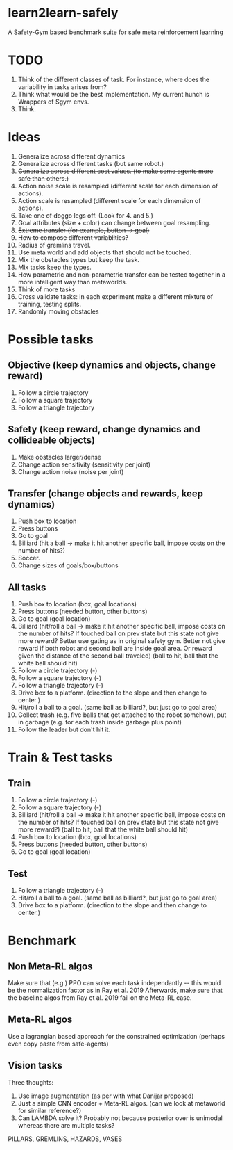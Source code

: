 # learn2learn-safely
A Safety-Gym based benchmark suite for safe meta reinforcement learning


# TODO 
1. Think of the different classes of task. For instance, where does the variability in tasks arises from?
2. Think what would be the best implementation. My current hunch is Wrappers of Sgym envs.
3. Think.

# Ideas
1. Generalize across different dynamics
2. Generalize across different tasks (but same robot.)
3. ~~Generalize across different cost values. (to make some agents more safe than others.)~~
4. Action noise scale is resampled (different scale for each dimension of actions).
5. Action scale is resampled (different scale for each dimension of actions).
6. ~~Take one of doggo legs off.~~ (Look for 4. and 5.)
7. Goal attributes (size + color) can change between goal resampling.
8. ~~Extreme transfer (for example, button -> goal)~~
9. ~~How to compose different variablities?~~
10. Radius of gremlins travel.
11. Use meta world and add objects that should not be touched. 
12. Mix the obstacles types but keep the task.
13. Mix tasks keep the types.
14. How parametric and non-parametric transfer can be tested together in a more intelligent way than metaworlds.
15. Think of more tasks
16. Cross validate tasks: in each experiment make a different mixture of training, testing splits.
17. Randomly moving obstacles 

# Possible tasks
## Objective (keep dynamics and objects, change reward)
1. Follow a circle trajectory
2. Follow a square trajectory
3. Follow a triangle trajectory

## Safety (keep reward, change dynamics and collideable objects)
1. Make obstacles larger/dense
2. Change action sensitivity (sensitivity per joint)
3. Change action noise (noise per joint)

## Transfer (change objects and rewards, keep dynamics)
1. Push box to location
2. Press buttons
3. Go to goal
4. Billiard (hit a ball -> make it hit another specific ball, impose costs on the number of hits?)
5. Soccer.
6. Change sizes of goals/box/buttons

## All tasks
1. Push box to location (box, goal locations)
2. Press buttons (needed button, other buttons)
3. Go to goal (goal location)
4. Billiard (hit/roll a ball -> make it hit another specific ball, impose costs on the number of hits? If touched ball on prev state but this state not give more reward? Better use gating as in original safety gym. Better not give reward if both robot and second ball are inside goal area. Or reward given the distance of the second ball traveled) (ball to hit, ball that the white ball should hit)
5. Follow a circle trajectory (-)
6. Follow a square trajectory (-)
7. Follow a triangle trajectory (-)
8. Drive box to a platform. (direction to the slope and then change to center.)
9. Hit/roll a ball to a goal. (same ball as billiard?, but just go to goal area)
10. Collect trash (e.g. five balls that get attached to the robot somehow), put in garbage (e.g. for each trash inside garbage plus point)
11. Follow the leader but don't hit it.

# Train & Test tasks
## Train
1. Follow a circle trajectory (-)
2. Follow a square trajectory (-)
3. Billiard (hit/roll a ball -> make it hit another specific ball, impose costs on the number of hits? If touched ball on prev state but this state not give more reward?) (ball to hit, ball that the white ball should hit)
4. Push box to location (box, goal locations)
5. Press buttons (needed button, other buttons)
6. Go to goal (goal location)

## Test
1. Follow a triangle trajectory (-)
2. Hit/roll a ball to a goal. (same ball as billiard?, but just go to goal area)
3. Drive box to a platform. (direction to the slope and then change to center.)


# Benchmark
## Non Meta-RL algos
Make sure that (e.g.) PPO can solve each task independantly -- this would be the normalization factor as in Ray et al. 2019
Afterwards, make sure that the baseline algos from Ray et al. 2019 fail on the Meta-RL case.

## Meta-RL algos
Use a lagrangian based approach for the constrained optimization (perhaps even copy paste from safe-agents)

## Vision tasks
Three thoughts: 
1. Use image augmentation (as per with what Danijar proposed)
2. Just a simple CNN encoder + Meta-RL algos. (can we look at metaworld for similar reference?)
3. Can LAMBDA solve it? Probably not because posterior over is unimodal whereas there are multiple tasks?







PILLARS, GREMLINS, HAZARDS, VASES